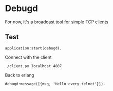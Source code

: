 Debugd
======

For now, it's a broadcast tool for simple TCP clients

Test
----

	application:start(debugd).

Connect with the client

	./client.py localhost 4807

Back to erlang

	debugd:message([{msg, 'Hello every telnet'}]).